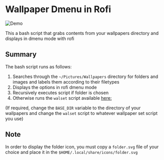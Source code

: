 # Wallpaper Dmenu in Rofi

![Demo](wallpaperrofi.gif)

This a bash script that grabs contents from your wallpapers directory and displays in dmenu mode with rofi

## Summary
The bash script runs as follows:
1. Searches through the `~/Pictures/Wallpapers` directory for folders and images and labels them according to their filetypes
2. Displays the options in rofi dmenu mode
3. Recursively executes script if folder is chosen
4. Otherwise runs the `walset` script available [here:](https://github.com/Ay1tsMe/walset)

(If required, change the `BASE_DIR` variable to the directory of your wallpapers and change the `walset` script to whatever wallpaper set script you use)

## Note
In order to display the folder icon, you must copy a `folder.svg` file of your choice and place it in the `$HOME/.local/share/icons/folder.svg`


